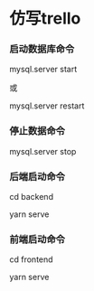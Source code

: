 # 仿写trello

### 启动数据库命令

mysql.server start

或

mysql.server restart

### 停止数据命令

mysql.server stop

### 后端启动命令

cd backend

yarn serve

### 前端启动命令

cd frontend

yarn serve





